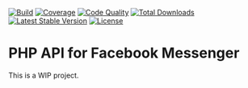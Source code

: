 [![Build](https://img.shields.io/travis/ker0x/messenger/master.svg?style=flat-square)](https://travis-ci.org/ker0x/messenger)
[![Coverage](https://img.shields.io/coveralls/ker0x/messenger/master.svg?style=flat-square)](https://coveralls.io/github/ker0x/messenger)
[![Code Quality](https://img.shields.io/scrutinizer/g/ker0x/messenger.svg?style=flat-square)](https://scrutinizer-ci.com/g/ker0x/messenger/)
[![Total Downloads](https://img.shields.io/packagist/dt/kerox/messenger.svg?style=flat-square)](https://packagist.org/packages/ker0x/messenger)
[![Latest Stable Version](https://img.shields.io/packagist/v/kerox/messenger.svg?style=flat-square)](https://packagist.org/packages/ker0x/messenger)
[![License](https://img.shields.io/packagist/l/kerox/messenger.svg?style=flat-square)](https://packagist.org/packages/ker0x/messenger)

# PHP API for Facebook Messenger

This is a WIP project.